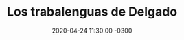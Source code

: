 ---
layout: post
category: Coqueto Escenario
date: 2020-04-24 11:30:00 -0300
title: Los trabalenguas de Delgado
image: https://oceano.uy/api/images/programas/Abrepalabra/alvarodelgadodpressidenciaaa.jpg
summary: Lubo Adusto y una edición de "Estás más Delgado" con algunos juegos planteados por el secretario de Presidencia para el divertimento de todos. De yapa, noticias deportivas, y la sorpresiva rotura amorosa de la mamá de Neymar con el gamer joven
file: https://audios.oceanofm.com/programas/Abrepalabra/20-04-24Adusto.mp3
duration: 24:39
oceanourl: https://oceano.uy/abrepalabra/coqueto-escenario/21542-los-trabalenguas-de-delgado
---